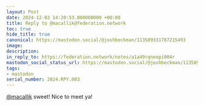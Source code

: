 ```yaml
---
layout: Post
date: 2024-12-03 14:20:53.000000000 +00:00
title: Reply to @macallik@federation.network
toc: true
hide_title: true
canonical: https://mastodon.social/@joshbeckman/113589331787215493
image:
description:
in_reply_to: https://federation.network/notes/a1a49rqneepi004r
mastodon_social_status_url: https://mastodon.social/@joshbeckman/113589331787215493
tags:
- mastodon
serial_number: 2024.RPY.003
---
```

<p><span class="h-card" translate="no"><a href="https://federation.network/@macallik" class="u-url mention">@<span>macallik</span></a></span> sweet! Nice to meet ya!</p>
